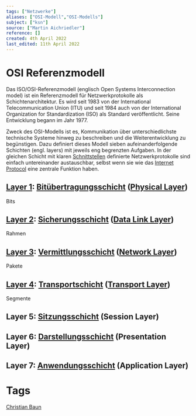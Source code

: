```yaml
---
tags: ["Netzwerke"]
aliases: ["OSI-Modell","OSI-Modells"]
subject: ["ksn"]
source: ["Martin Aichriedler"]
reference: []
created: 4th April 2022
last_edited: 11th April 2022
---
```


# OSI Referenzmodell
Das ISO/OSI-Referenzmodell (englisch Open Systems Interconnection model) ist ein Referenzmodell für Netzwerkprotokolle als Schichtenarchitektur. Es wird seit 1983 von der International Telecommunication Union (ITU) und seit 1984 auch von der International Organization for Standardization (ISO) als Standard veröffentlicht. Seine Entwicklung begann im Jahr 1977.

Zweck des OSI-Modells ist es, Kommunikation über unterschiedlichste technische Systeme hinweg zu beschreiben und die Weiterentwicklung zu begünstigen. Dazu definiert dieses Modell sieben aufeinanderfolgende Schichten (engl. layers) mit jeweils eng begrenzten Aufgaben. In der gleichen Schicht mit klaren [Schnittstellen](digitaltechnik/{MOC}%20Schnittstellen.md) definierte Netzwerkprotokolle sind einfach untereinander austauschbar, selbst wenn sie wie das [Internet Protocol](netzwerk-technik/ksn%20(3)/protokolle/Internet%20Protocol.md) eine zentrale Funktion haben.

## [Layer 1](netzwerk-technik/ksn%20(3)/Bitübertragungsschicht.md): [Bitübertragungsschicht](netzwerk-technik/ksn%20(3)/Bitübertragungsschicht.md) ([Physical Layer](netzwerk-technik/ksn%20(3)/Bitübertragungsschicht.md))
Bits
## [Layer 2](netzwerk-technik/ksn%20(3)/Sicherungsschicht.md): [Sicherungsschicht](netzwerk-technik/ksn%20(3)/Sicherungsschicht.md) ([Data Link Layer](netzwerk-technik/ksn%20(3)/Sicherungsschicht.md))
Rahmen
## [Layer 3](netzwerk-technik/ksn%20(3)/Vermittlungsschicht.md): [Vermittlungsschicht](netzwerk-technik/ksn%20(3)/Vermittlungsschicht.md) ([Network Layer](netzwerk-technik/ksn%20(3)/Vermittlungsschicht.md))
Pakete
## [Layer 4](netzwerk-technik/ksn%20(3)/Transportschicht.md): [Transportschicht](netzwerk-technik/ksn%20(3)/Transportschicht.md) ([Transport Layer](netzwerk-technik/ksn%20(3)/Transportschicht.md))
Segmente
## Layer 5: [Sitzungsschicht](Sitzungsschicht) (Session Layer)
## Layer 6: [Darstellungsschicht](Darstellungsschicht) (Presentation Layer)
## Layer 7: [Anwendungsschicht](Anwendungsschicht) (Application Layer)

# Tags
[Christian Baun](http://www.christianbaun.de/)
